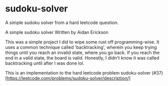 # sudoku-solver
A simple sudoku solver from a hard leetcode question.

 A simple sudoku solver
 Written by Aidan Erickson

 This was a simple project I did to wipe some rust off programming-wise. It uses a common
 technique called 'backtracking', wherein you keep trying things until you reach an invalid
 state, where you go back. If you reach the end in a valid state, the board is valid. Honestly,
 I didn't know it was called backtracking until after I was done lol.

 This is an implementation to the hard leetcode problem sudoku-solver (#37)
 [https://leetcode.com/problems/sudoku-solver/description/]
